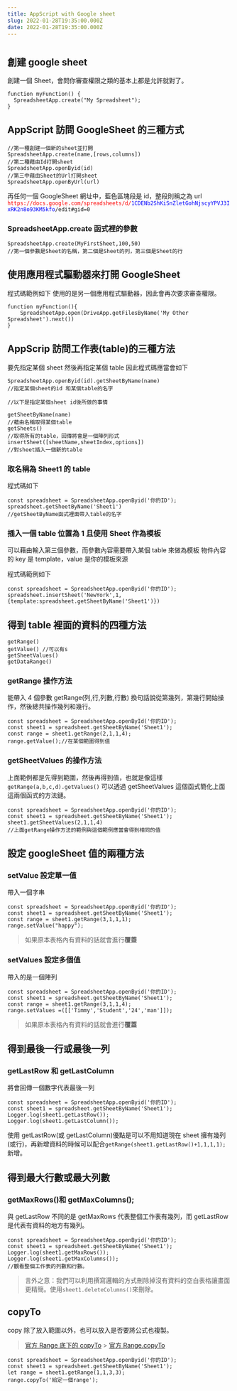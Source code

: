 ```yaml
---
title: AppScript with Google sheet
slug: 2022-01-28T19:35:00.000Z
date: 2022-01-28T19:35:00.000Z
---
```

# 

## 創建 google sheet

創建一個 Sheet，會問你審查權限之類的基本上都是允許就對了。

```javascript{numberLines: true}
function myFunction() {
  SpreadsheetApp.create("My Spreadsheet");
}
```

## AppScript 訪問 GoogleSheet 的三種方式

```javascript{numberLines: true}
//第一種創建一個新的sheet並打開
SpreadsheetApp.create(name,[rows,columns])
//第二種藉由Id打開sheet
SpreadsheetApp.openByid(id)
//第三中藉由Sheet的Url打開sheet
SpreadsheetApp.openByUrl(url)
```

再任何一個 GoogleSheet 網址中，藍色區塊段是 id，整段則稱之為 url
<font color="red">`https://docs.google.com/spreadsheets/d/`</font><font color="blue">`1CDENb2ShKiSnZletGohNjscyYPVJ3IxRK2n8o93KM5kfo`</font>`/edit#gid=0`

### SpreadsheetApp.create 函式裡的參數

```javascript{numberLines: true}
SpreadsheetApp.create(MyFirstSheet,100,50)
//第一個參數是Sheet的名稱，第二個是Sheet的列，第三個是Sheet的行
```

## 使用應用程式驅動器來打開 GoogleSheet

程式碼範例如下
使用的是另一個應用程式驅動器，因此會再次要求審查權限。

```javascript{numberLines: true}
function myFunction(){
    SpreadsheetApp.open(DriveApp.getFilesByName('My Other Spreadsheet').next())
}
```

## AppScrip 訪問工作表(table)的三種方法

要先指定某個 sheet 然後再指定某個 table
因此程式碼應當會如下

```javascript{numberLines: true}
SpreadsheetApp.openByid(id).getSheetByName(name)
//指定某個sheet的id 和某個table的名字

//以下是指定某個sheet id後所做的事情

getSheetByName(name)
//藉由名稱取得某個table
getSheets()
//取得所有的table，回傳將會是一個陣列形式
insertSheet([sheetName,sheetIndex,options])
//對sheet插入一個新的table
```

### 取名稱為 Sheet1 的 table

程式碼如下

```javascript{numberLines: true}
const spreadsheet = SpreadsheetApp.openByid('你的ID');
spreadsheet.getSheetByName('Sheet1')
//getSheetByName函式裡面帶入table的名字
```

### 插入一個 table 位置為 1 且使用 Sheet 作為模板

可以藉由輸入第三個參數，而參數內容需要帶入某個 table 來做為模板
物件內容的 key 是 template，value 是你的模板來源

程式碼範例如下

```javascript{numberLines: true}
const spreadsheet = SpreadsheetApp.openByid('你的ID');
spreadsheet.insertSheet('NewYork',1,{template:spreadsheet.getSheetByName('Sheet1')})
```

## 得到 table 裡面的資料的四種方法

```javascript{numberLines: true}
getRange()
getValue() //可以有s
getSheetValues()
getDataRange()
```

### getRange 操作方法

能帶入 4 個參數
getRange(列,行,列數,行數)
換句話說從第幾列，第幾行開始操作，然後總共操作幾列和幾行。

```javascript{numberLines: true}
const spreadsheet = SpreadsheetApp.openById('你的ID');
const sheet1 = spreadsheet.getSheetByName('Sheet1');
const range = sheet1.getRange(2,1,1,4);
range.getValue();//在某個範圍得到值
```

### getSheetValues 的操作方法

上面範例都是先得到範圍，然後再得到值，也就是像這樣`getRange(a,b,c,d).getValues()`
可以透過 getSheetValues 這個函式簡化上面這兩個函式的方法鏈。

```javascript{numberLines: true}
const spreadsheet = SpreadsheetApp.openByid('你的ID');
const sheet1 = spreadsheet.getSheetByName('Sheet1');
sheet1.getSheetValues(2,1,1,4)
//上面getRange操作方法的範例與這個範例應當會得到相同的值
```

## 設定 googleSheet 值的兩種方法

### setValue 設定單一值

帶入一個字串

```javascript{numberLines: true}
const spreadsheet = SpreadsheetApp.openByid('你的ID');
const sheet1 = spreadsheet.getSheetByName('Sheet1');
const range = sheet1.getRange(3,1,1,1);
range.setValue("happy");
```

> 如果原本表格內有資料的話就會進行**覆蓋**

### setValues 設定多個值

帶入的是一個陣列

```javascript{numberLines: true}
const spreadsheet = SpreadsheetApp.openByid('你的ID');
const sheet1 = spreadsheet.getSheetByName('Sheet1');
const range = sheet1.getRange(3,1,1,4);
range.setValues =([['Timmy','Student','24','man']]);
```

> 如果原本表格內有資料的話就會進行**覆蓋**

## 得到最後一行或最後一列

### getLastRow 和 getLastColumn

將會回傳一個數字代表最後一列

```javascript{numberLines: true}
const spreadsheet = SpreadsheetApp.openByid('你的ID');
const sheet1 = spreadsheet.getSheetByName('Sheet1');
Logger.log(sheet1.getLastRow());
Logger.log(sheet1.getLastColumn());
```

使用 getLastRow(或 getLastColumn)優點是可以不用知道現在 sheet 擁有幾列(或行)，再新增資料的時候可以配合`getRange(sheet1.getLastRow()+1,1,1,1);`新增。

## 得到最大行數或最大列數

### getMaxRows()和 getMaxColumns();

與 getLastRow 不同的是 getMaxRows 代表整個工作表有幾列，而 getLastRow 是代表有資料的地方有幾列。

```javascript{numberLines: true}
const spreadsheet = SpreadsheetApp.openByid('你的ID');
const sheet1 = spreadsheet.getSheetByName('Sheet1');
Logger.log(sheet1.getMaxRows());
Logger.log(sheet1.getMaxColumns());
//觀看整個工作表的列數和行數。
```

> 言外之意：我們可以利用撰寫邏輯的方式刪除掉沒有資料的空白表格讓畫面更精簡。使用`sheet1.deleteColumns()`來刪除。

## copyTo

copy 除了放入範圍以外，也可以放入是否要將公式也複製。

> [官方 Range 底下的 copyTo](https://developers.google.com/apps-script/reference/spreadsheet/range?hl=en) > [官方 Range.copyTo](<https://developers.google.com/apps-script/reference/spreadsheet/range?hl=en#copyTo(Range,CopyPasteType,Boolean)>)

```javascript{numberLines: true}
const spreadsheet = SpreadsheetApp.openByid('你的ID');
const sheet1 = spreadsheet.getSheetByName('Sheet1');
let range = sheet1.getRange(1,1,3,3);
range.copyTo('給定一個range');
```

